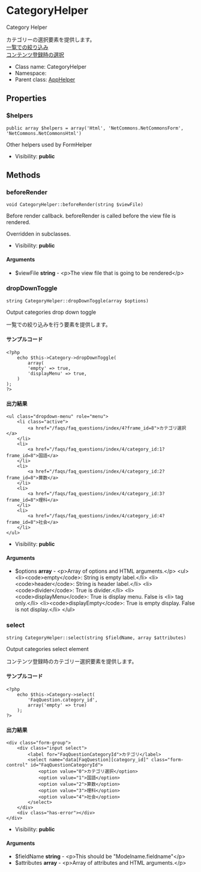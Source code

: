 CategoryHelper
===============

Category Helper

カテゴリーの選択要素を提供します。<br>
[一覧での絞り込み](#dropdowntoggle)<br>
[コンテンツ登録時の選択](#select)<br>


* Class name: CategoryHelper
* Namespace: 
* Parent class: [AppHelper](AppHelper.md)





Properties
----------


### $helpers

    public array $helpers = array('Html', 'NetCommons.NetCommonsForm', 'NetCommons.NetCommonsHtml')

Other helpers used by FormHelper



* Visibility: **public**


Methods
-------


### beforeRender

    void CategoryHelper::beforeRender(string $viewFile)

Before render callback. beforeRender is called before the view file is rendered.

Overridden in subclasses.

* Visibility: **public**


#### Arguments
* $viewFile **string** - &lt;p&gt;The view file that is going to be rendered&lt;/p&gt;



### dropDownToggle

    string CategoryHelper::dropDownToggle(array $options)

Output categories drop down toggle

一覧での絞り込みを行う要素を提供します。

#### サンプルコード
```
<?php
	echo $this->Category->dropDownToggle(
		array(
		'empty' => true,
		'displayMenu' => true,
	)
);
?>
```
#### 出力結果
```
<ul class="dropdown-menu" role="menu">
	<li class="active">
		<a href="/faqs/faq_questions/index/4?frame_id=8">カテゴリ選択</a>
	</li>
	<li>
		<a href="/faqs/faq_questions/index/4/category_id:1?frame_id=8">国語</a>
	</li>
	<li>
		<a href="/faqs/faq_questions/index/4/category_id:2?frame_id=8">算数</a>
	</li>
	<li>
		<a href="/faqs/faq_questions/index/4/category_id:3?frame_id=8">理科</a>
	</li>
	<li>
		<a href="/faqs/faq_questions/index/4/category_id:4?frame_id=8">社会</a>
	</li>
</ul>
```

* Visibility: **public**


#### Arguments
* $options **array** - &lt;p&gt;Array of options and HTML arguments.&lt;/p&gt;
&lt;ul&gt;
&lt;li&gt;&lt;code&gt;empty&lt;/code&gt;: String is empty label.&lt;/li&gt;
&lt;li&gt;&lt;code&gt;header&lt;/code&gt;: String is header label.&lt;/li&gt;
&lt;li&gt;&lt;code&gt;divider&lt;/code&gt;: True is divider.&lt;/li&gt;
&lt;li&gt;&lt;code&gt;displayMenu&lt;/code&gt;: True is display menu. False is &lt;li&gt; tag only.&lt;/li&gt;
&lt;li&gt;&lt;code&gt;displayEmpty&lt;/code&gt;: True is empty display. False is not display.&lt;/li&gt;
&lt;/ul&gt;



### select

    string CategoryHelper::select(string $fieldName, array $attributes)

Output categories select element

コンテンツ登録時のカテゴリー選択要素を提供します。

#### サンプルコード
```
<?php
	echo $this->Category->select(
		'FaqQuestion.category_id',
		array('empty' => true)
	);
?>
```
#### 出力結果
```
<div class="form-group">
	<div class="input select">
		<label for="FaqQuestionCategoryId">カテゴリ</label>
		<select name="data[FaqQuestion][category_id]" class="form-control" id="FaqQuestionCategoryId">
			<option value="0">カテゴリ選択</option>
			<option value="1">国語</option>
			<option value="2">算数</option>
			<option value="3">理科</option>
			<option value="4">社会</option>
		</select>
	</div>
	<div class="has-error"></div>
</div>
```

* Visibility: **public**


#### Arguments
* $fieldName **string** - &lt;p&gt;This should be &quot;Modelname.fieldname&quot;&lt;/p&gt;
* $attributes **array** - &lt;p&gt;Array of attributes and HTML arguments.&lt;/p&gt;


